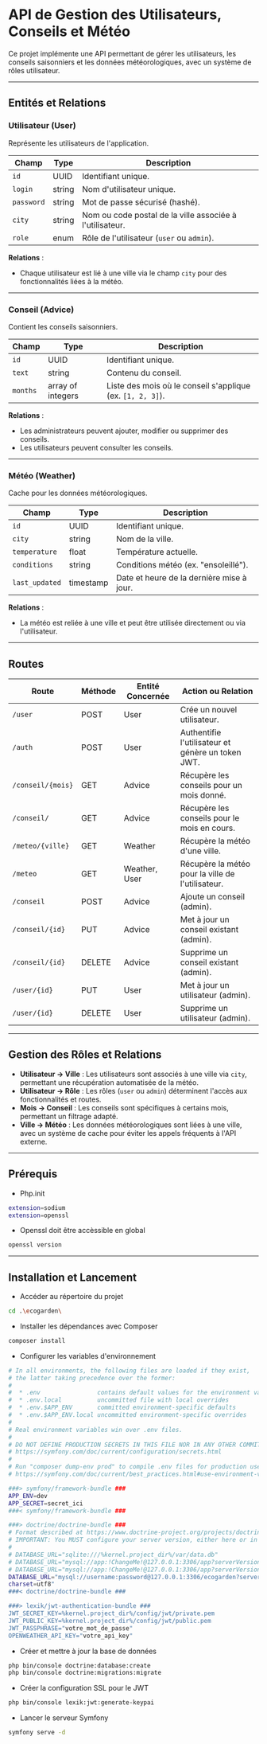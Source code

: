 # API de Gestion des Utilisateurs, Conseils et Météo

Ce projet implémente une API permettant de gérer les utilisateurs, les conseils saisonniers et les données météorologiques, avec un système de rôles utilisateur.

---

## Entités et Relations

### **Utilisateur (User)**

Représente les utilisateurs de l'application.

| Champ      | Type       | Description                                            |
|------------|------------|--------------------------------------------------------|
| `id`       | UUID       | Identifiant unique.                                    |
| `login`    | string     | Nom d'utilisateur unique.                              |
| `password` | string     | Mot de passe sécurisé (hashé).                         |
| `city`     | string     | Nom ou code postal de la ville associée à l'utilisateur. |
| `role`     | enum       | Rôle de l'utilisateur (`user` ou `admin`).             |

**Relations** :
- Chaque utilisateur est lié à une ville via le champ `city` pour des fonctionnalités liées à la météo.

---

### **Conseil (Advice)**

Contient les conseils saisonniers.

| Champ    | Type               | Description                                        |
|----------|--------------------|----------------------------------------------------|
| `id`     | UUID               | Identifiant unique.                                |
| `text`   | string             | Contenu du conseil.                                |
| `months` | array of integers  | Liste des mois où le conseil s'applique (ex. `[1, 2, 3]`). |

**Relations** :
- Les administrateurs peuvent ajouter, modifier ou supprimer des conseils.
- Les utilisateurs peuvent consulter les conseils.

---

### **Météo (Weather)**

Cache pour les données météorologiques.

| Champ          | Type     | Description                                       |
|-----------------|----------|---------------------------------------------------|
| `id`           | UUID     | Identifiant unique.                               |
| `city`         | string   | Nom de la ville.                                  |
| `temperature`  | float    | Température actuelle.                             |
| `conditions`   | string   | Conditions météo (ex. "ensoleillé").              |
| `last_updated` | timestamp| Date et heure de la dernière mise à jour.         |

**Relations** :
- La météo est reliée à une ville et peut être utilisée directement ou via l'utilisateur.

---

## Routes

| **Route**           | **Méthode** | **Entité Concernée** | **Action ou Relation**                                |
|----------------------|-------------|-----------------------|------------------------------------------------------|
| `/user`             | POST        | User                 | Crée un nouvel utilisateur.                         |
| `/auth`             | POST        | User                 | Authentifie l'utilisateur et génère un token JWT.   |
| `/conseil/{mois}`   | GET         | Advice               | Récupère les conseils pour un mois donné.           |
| `/conseil/`         | GET         | Advice               | Récupère les conseils pour le mois en cours.        |
| `/meteo/{ville}`    | GET         | Weather              | Récupère la météo d'une ville.                      |
| `/meteo`            | GET         | Weather, User        | Récupère la météo pour la ville de l'utilisateur.   |
| `/conseil`          | POST        | Advice               | Ajoute un conseil (admin).                         |
| `/conseil/{id}`     | PUT         | Advice               | Met à jour un conseil existant (admin).            |
| `/conseil/{id}`     | DELETE      | Advice               | Supprime un conseil existant (admin).              |
| `/user/{id}`        | PUT         | User                 | Met à jour un utilisateur (admin).                 |
| `/user/{id}`        | DELETE      | User                 | Supprime un utilisateur (admin).                   |

---

## Gestion des Rôles et Relations

- **Utilisateur -> Ville** : Les utilisateurs sont associés à une ville via `city`, permettant une récupération automatisée de la météo.
- **Utilisateur -> Rôle** : Les rôles (`user` ou `admin`) déterminent l'accès aux fonctionnalités et routes.
- **Mois -> Conseil** : Les conseils sont spécifiques à certains mois, permettant un filtrage adapté.
- **Ville -> Météo** : Les données météorologiques sont liées à une ville, avec un système de cache pour éviter les appels fréquents à l'API externe.

---

## Prérequis

- Php.init
```bash
extension=sodium
extension=openssl
```
- Openssl doit être accèssible en global
```bash
openssl version
```
---

## Installation et Lancement

- Accéder au répertoire du projet
```bash
cd .\ecogarden\
```
- Installer les dépendances avec Composer
```bash
composer install

```
- Configurer les variables d'environnement
```bash
# In all environments, the following files are loaded if they exist,
# the latter taking precedence over the former:
#
#  * .env                contains default values for the environment variables needed by the app
#  * .env.local          uncommitted file with local overrides
#  * .env.$APP_ENV       committed environment-specific defaults
#  * .env.$APP_ENV.local uncommitted environment-specific overrides
#
# Real environment variables win over .env files.
#
# DO NOT DEFINE PRODUCTION SECRETS IN THIS FILE NOR IN ANY OTHER COMMITTED FILES.
# https://symfony.com/doc/current/configuration/secrets.html
#
# Run "composer dump-env prod" to compile .env files for production use (requires symfony/flex >=1.2).
# https://symfony.com/doc/current/best_practices.html#use-environment-variables-for-infrastructure-configuration

###> symfony/framework-bundle ###
APP_ENV=dev
APP_SECRET=secret_ici
###< symfony/framework-bundle ###

###> doctrine/doctrine-bundle ###
# Format described at https://www.doctrine-project.org/projects/doctrine-dbal/en/latest/reference/configuration.html#connecting-using-a-url
# IMPORTANT: You MUST configure your server version, either here or in config/packages/doctrine.yaml
#
# DATABASE_URL="sqlite:///%kernel.project_dir%/var/data.db"
# DATABASE_URL="mysql://app:!ChangeMe!@127.0.0.1:3306/app?serverVersion=8.0.32&charset=utf8mb4"
# DATABASE_URL="mysql://app:!ChangeMe!@127.0.0.1:3306/app?serverVersion=10.11.2-MariaDB&charset=utf8mb4"
DATABASE_URL="mysql://username:password@127.0.0.1:3306/ecogarden?serverVersion=10.4.32-mariadb&charset=utf8mb4"
charset=utf8"
###< doctrine/doctrine-bundle ###

###> lexik/jwt-authentication-bundle ###
JWT_SECRET_KEY=%kernel.project_dir%/config/jwt/private.pem
JWT_PUBLIC_KEY=%kernel.project_dir%/config/jwt/public.pem
JWT_PASSPHRASE="votre_mot_de_passe"
OPENWEATHER_API_KEY="votre_api_key"

```

-  Créer et mettre à jour la base de données
```bash
php bin/console doctrine:database:create
php bin/console doctrine:migrations:migrate

```

-  Créer la configuration SSL pour le JWT
```bash
php bin/console lexik:jwt:generate-keypai
```

-  Lancer le serveur Symfony
```bash
symfony serve -d

```